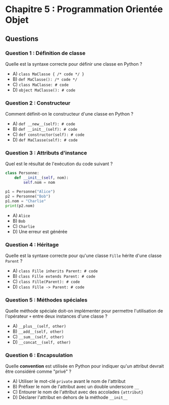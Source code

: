 # Chapitre 5 : Programmation Orientée Objet

## Questions

### Question 1 : Définition de classe
Quelle est la syntaxe correcte pour définir une classe en Python ?
- A) `class MaClasse { /* code */ }`
- B) `def MaClasse(): /* code */`
- C) `class MaClasse: # code`
- D) `object MaClasse(): # code`

### Question 2 : Constructeur
Comment définit-on le constructeur d'une classe en Python ?
- A) `def __new__(self): # code`
- B) `def __init__(self): # code`
- C) `def constructor(self): # code`
- D) `def MaClasse(self): # code`

### Question 3 : Attributs d'instance
Quel est le résultat de l'exécution du code suivant ?
```python
class Personne:
    def __init__(self, nom):
        self.nom = nom

p1 = Personne("Alice")
p2 = Personne("Bob")
p1.nom = "Charlie"
print(p2.nom)
```
- A) `Alice`
- B) `Bob`
- C) `Charlie`
- D) Une erreur est générée

### Question 4 : Héritage
Quelle est la syntaxe correcte pour qu'une classe `Fille` hérite d'une classe `Parent` ?
- A) `class Fille inherits Parent: # code`
- B) `class Fille extends Parent: # code`
- C) `class Fille(Parent): # code`
- D) `class Fille -> Parent: # code`

### Question 5 : Méthodes spéciales
Quelle méthode spéciale doit-on implémenter pour permettre l'utilisation de l'opérateur `+` entre deux instances d'une classe ?
- A) `__plus__(self, other)`
- B) `__add__(self, other)`
- C) `__sum__(self, other)`
- D) `__concat__(self, other)`

### Question 6 : Encapsulation
Quelle **convention** est utilisée en Python pour indiquer qu'un attribut devrait être considéré comme "privé" ?
- A) Utiliser le mot-clé `private` avant le nom de l'attribut
- B) Préfixer le nom de l'attribut avec un double underscore `__`
- C) Entourer le nom de l'attribut avec des accolades `{attribut}`
- D) Déclarer l'attribut en dehors de la méthode `__init__` 